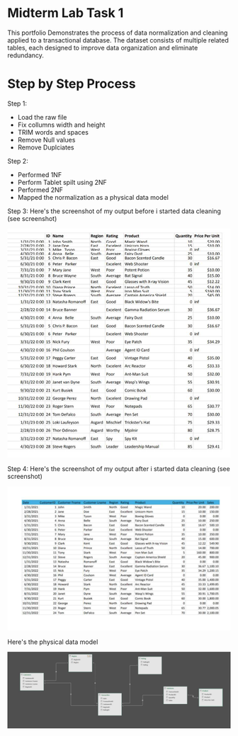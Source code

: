 # Midterm Lab Task 1
This portfolio Demonstrates the process of data normalization and cleaning applied to a transactional database. The dataset consists of multiple related tables, each designed to improve data organization and eliminate redundancy.
# Step by Step Process
Step 1:
* Load the raw file
* Fix collumns width and height
* TRIM words and spaces
* Remove Null values
* Remove Duplciates

Step 2:
* Performed 1NF
* Perform Tablet spilt using 2NF
* Performed 2NF
* Mapped the normalization as a physical data model


Step 3: Here's the screenshot of my output before i started data cleaning (see screenshot)

![Image](https://github.com/CMHalili/EDM-V3/blob/1d0af8f51477f0e36fdb168d6fb60274f4c7cd0f/Images/rawdata.jpg)


Step 4: Here's the screenshot of my output after i started data cleaning (see screenshot)

![Image](https://github.com/CMHalili/EDM-V3/blob/5174f6389de8f40e37b599e64c8a4681213cb912/Images/cleaneddata.jpg)


Here's the physical data model

![Image](https://github.com/CMHalili/EDM-V3/blob/ce1aea7f0c313bd86f315b04f2428ff9366d9e61/Images/diagram.jpg)


